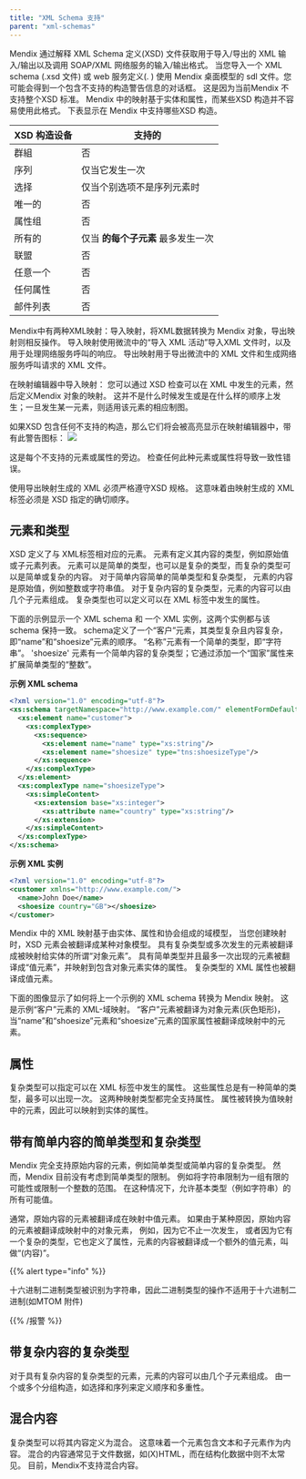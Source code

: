 ```yaml
---
title: "XML Schema 支持"
parent: "xml-schemas"
---
```



Mendix 通过解释 XML Schema 定义(XSD) 文件获取用于导入/导出的 XML 输入/输出以及调用 SOAP/XML 网络服务的输入/输出格式。 当您导入一个 XML schema (.xsd 文件) 或 web 服务定义(. ) 使用 Mendix 桌面模型的 sdl 文件。您可能会得到一个包含不支持的构造警告信息的对话框。 这是因为当前Mendix 不支持整个XSD 标准。 Mendix 中的映射基于实体和属性，而某些XSD 构造并不容易使用此格式。 下表显示在 Mendix 中支持哪些XSD 构造。

| XSD 构造设备 | 支持的                  |
| -------- | -------------------- |
| 群組       | 否                    |
| 序列       | 仅当它发生一次              |
| 选择       | 仅当个别选项不是序列元素时        |
| 唯一的      | 否                    |
| 属性组      | 否                    |
| 所有的      | 仅当 **的每个子元素** 最多发生一次 |
| 联盟       | 否                    |
| 任意一个     | 否                    |
| 任何属性     | 否                    |
| 邮件列表     | 否                    |



Mendix中有两种XML映射：导入映射，将XML数据转换为 Mendix 对象，导出映射则相反操作。 导入映射使用微流中的“导入 XML 活动”导入XML 文件时，以及用于处理网络服务呼叫的响应。 导出映射用于导出微流中的 XML 文件和生成网络服务呼叫请求的 XML 文件。

在映射编辑器中导入映射： 您可以通过 XSD 检查可以在 XML 中发生的元素，然后定义Mendix 对象的映射。 这并不是什么时候发生或是在什么样的顺序上发生；一旦发生某一元素，则适用该元素的相应制图。

如果XSD 包含任何不支持的构造，那么它们将会被高亮显示在映射编辑器中，带有此警告图标： ![](attachments/16713707/16843903.png)

这是每个不支持的元素或属性的旁边。 检查任何此种元素或属性将导致一致性错误。

使用导出映射生成的 XML 必须严格遵守XSD 规格。 这意味着由映射生成的 XML 标签必须是 XSD 指定的确切顺序。

## 元素和类型

XSD 定义了与 XML标签相对应的元素。 元素有定义其内容的类型，例如原始值或子元素列表。 元素可以是简单的类型，也可以是复杂的类型，而复杂的类型可以是简单或复杂的内容。 对于简单内容简单的简单类型和复杂类型， 元素的内容是原始值，例如整数或字符串值。 对于复杂内容的复杂类型，元素的内容可以由几个子元素组成。 复杂类型也可以定义可以在 XML 标签中发生的属性。

下面的示例显示一个 XML schema 和 一个 XML 实例，这两个实例都与该schema 保持一致。 schema定义了一个“客户”元素，其类型复杂且内容复杂，即“name”和“shoesize”元素的顺序。 “名称”元素有一个简单的类型，即“字符串”。 'shoesize' 元素有一个简单内容的复杂类型；它通过添加一个“国家”属性来扩展简单类型的“整数”。

**示例 XML schema**

```xml
<?xml version="1.0" encoding="utf-8"?>
<xs:schema targetNamespace="http://www.example.com/" elementFormDefault="qualified" xmlns:tns="http://www.example.com/" xmlns:xs="http://www.w3.org/2001/XMLSchema">
  <xs:element name="customer">
    <xs:complexType>
      <xs:sequence>
        <xs:element name="name" type="xs:string"/>
        <xs:element name="shoesize" type="tns:shoesizeType"/>
      </xs:sequence>
    </xs:complexType>
  </xs:element>
  <xs:complexType name="shoesizeType">
    <xs:simpleContent>
      <xs:extension base="xs:integer">
        <xs:attribute name="country" type="xs:string"/>
      </xs:extension>
    </xs:simpleContent>
  </xs:complexType>
</xs:schema>

```

**示例 XML 实例**

```xml
<?xml version="1.0" encoding="utf-8"?>
<customer xmlns="http://www.example.com/">
  <name>John Doe</name>
  <shoesize country="GB"></shoesize>
</customer>

```

Mendix 中的 XML 映射基于由实体、属性和协会组成的域模型， 当您创建映射时，XSD 元素会被翻译成某种对象模型。 具有复杂类型或多次发生的元素被翻译成被映射给实体的所谓“对象元素”。 具有简单类型并且最多一次出现的元素被翻译成“值元素”，并映射到包含对象元素实体的属性。 复杂类型的 XML 属性也被翻译成值元素。

下面的图像显示了如何将上一个示例的 XML schema 转换为 Mendix 映射。 这是示例“客户”元素的 XML-域映射。 “客户”元素被翻译为对象元素(灰色矩形)， 当“name”和“shoesize”元素和“shoesize”元素的国家属性被翻译成映射中的元素。

## 属性

复杂类型可以指定可以在 XML 标签中发生的属性。 这些属性总是有一种简单的类型，最多可以出现一次。 这两种映射类型都完全支持属性。 属性被转换为值映射中的元素，因此可以映射到实体的属性。

## 带有简单内容的简单类型和复杂类型

Mendix 完全支持原始内容的元素，例如简单类型或简单内容的复杂类型。 然而，Mendix 目前没有考虑到简单类型的限制。 例如将字符串限制为一组有限的可能性或限制一个整数的范围。 在这种情况下，允许基本类型（例如字符串）的所有可能值。

通常，原始内容的元素被翻译成在映射中值元素。 如果由于某种原因，原始内容的元素被翻译成映射中的对象元素， 例如，因为它不止一次发生， 或者因为它有一个复杂的类型，它也定义了属性，元素的内容被翻译成一个额外的值元素，叫做“(内容)”。

{{% alert type="info" %}}

十六进制二进制类型被识别为字符串，因此二进制类型的操作不适用于十六进制二进制(如MTOM 附件)

{{% /报警 %}}

## 带复杂内容的复杂类型

对于具有复杂内容的复杂类型的元素，元素的内容可以由几个子元素组成。 由一个或多个分组构造，如选择和序列来定义顺序和多重性。

## 混合内容

复杂类型可以将其内容定义为混合。 这意味着一个元素包含文本和子元素作为内容。 混合的内容通常见于文件数据，如(X)HTML，而在结构化数据中则不太常见。 目前，Mendix不支持混合内容。
